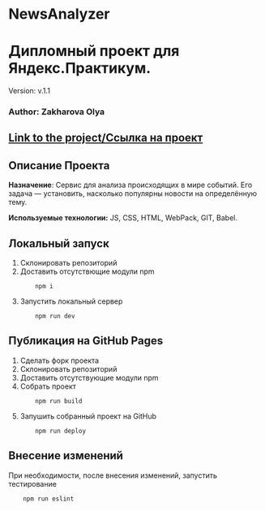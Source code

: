 # NewsAnalyzer
# Дипломный проект для Яндекс.Практикум.

Version: v.1.1

### Author: Zakharova Olya
## [Link to the project/Ссылка на проект](https://olyzakharova.github.io/NewsAnalyzer/)
## Описание Проекта
__Назначение__: Сервис для анализа происходящих в мире событий. Его задача — установить, насколько популярны новости на определённую тему.

__Используемые технологии:__ JS, CSS, HTML, WebPack, GIT, Babel.

## Локальный запуск
1. Склонировать репозиторий
2. Доставить отсутствющие модули npm
    ```
        npm i
    ```
3. Запустить локальный сервер
    ```
        npm run dev
    ```

## Публикация на GitHub Pages
1. Сделать форк проекта
2. Склонировать репозиторий
3. Доставить отсутствующие модули npm
4. Собрать проект
    ```
        npm run build
    ```
5. Запушить собранный проект на GitHub
    ```
        npm run deploy
    ```

## Внесение изменений
При необходимости, после внесения изменений, запустить тестирование
```
    npm run eslint
```
